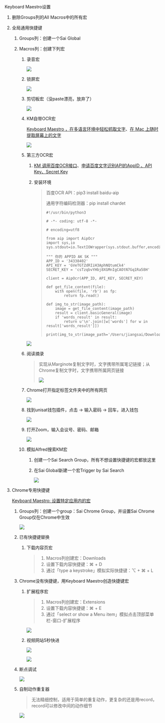 Keyboard Maestro设置

1. 删除Groups列的All Macros中的所有宏

2. 全局通用快捷键

   1. Groups列：创建一个Sai Global

   2. Macros列：创建下列宏

      1. 录音宏

         ![](https://raw.githubusercontent.com/jiangsai0502/PicBedRepo/master/img/202306031102821.png)

      2. 锁屏宏

         ![](https://raw.githubusercontent.com/jiangsai0502/PicBedRepo/master/img/202306031104819.png)

      3. 剪切板宏（没paste漂亮，放弃了）

         ![](https://raw.githubusercontent.com/jiangsai0502/PicBedRepo/master/img/202306031108245.png)

      4. KM自带OCR宏

         [Keyboard Maestro ，在多语言环境中轻松抓取文字](https://utgd.net/article/9528)、[在 Mac 上随时提取屏幕上的文字](https://www.notion.so/Mac-b7ded7e6bfb6408d99f61832c043570a)

         ![](https://raw.githubusercontent.com/jiangsai0502/PicBedRepo/master/img/202306031545004.png)

      5. 第三方OCR宏

         1. [ KM 调用百度OCR接口](https://medium.com/@Cyborger/keyboard-maestro-%E4%BD%BF%E7%94%A8-km-%E5%AE%9E%E7%8E%B0%E5%85%8D%E8%B4%B9%E4%B8%AD%E6%96%87-ocr-%E5%85%89%E5%AD%A6%E5%AD%97%E7%AC%A6%E8%AF%86%E5%88%AB-94ff46e5625)、[申请百度文字识别API的AppID 、API Key、Secret Key](https://www.jianshu.com/p/e10dc43c38d0)

         2. 安装环境

            > 百度OCR API：pip3 install baidu-aip
            >
            > 通用字符编码检测器：pip install chardet
            >
            > ```
            > #!/usr/bin/python3
            > 
            > # -*- coding: utf-8 -*-
            > 
            > # encoding=utf8
            > 
            > from aip import AipOcr
            > import sys,io
            > sys.stdout=io.TextIOWrapper(sys.stdout.buffer,encoding='utf8')
            > 
            > """ 你的 APPID AK SK """
            > APP_ID = '34338402'
            > API_KEY = 'GVeTGTZdRIiH3AphNQtumCk4'
            > SECRET_KEY = 'csTzqbvYHbj8XGMnIgCAOtN7Gq1Ra58H'
            > 
            > client = AipOcr(APP_ID, API_KEY, SECRET_KEY)
            > 
            > def get_file_content(file):
            >     with open(file, 'rb') as fp:
            >         return fp.read()
            > 
            > def img_to_str(image_path):
            >     image = get_file_content(image_path)
            >     result = client.basicGeneral(image)
            >     if 'words_result' in result:
            >         return u'\n'.join([w['words'] for w in result['words_result']])
            > 
            > print(img_to_str(image_path='/Users/jiangsai/Downloads/1.png'))
            > ```

         ![](https://raw.githubusercontent.com/jiangsai0502/PicBedRepo/master/img/202306031548451.png)

      6. 阅读摘录

         > 实现从Marginote复制文字时，文字携带所属笔记链接；从Chrome复制文字时，文字携带所属网页链接
         >
         > ![](https://raw.githubusercontent.com/jiangsai0502/PicBedRepo/master/img/202306031542955.png)

      7. Chrome打开指定标签文件夹中的所有网页

         ![](https://raw.githubusercontent.com/jiangsai0502/PicBedRepo/master/img/202306031505068.png)

      8. 找到unisat钱包插件，点击 -> 输入密码 -> 回车，进入钱包

         ![](https://raw.githubusercontent.com/jiangsai0502/PicBedRepo/master/img/202306031611502.png)

      9. 打开Zoom，输入会议号、密码、邮箱

         ![](https://raw.githubusercontent.com/jiangsai0502/PicBedRepo/master/img/202306031805707.png)

      10. 模拟Alfred搜索KM宏

          1. 创建一个Sai Search Group，所有不想设置快捷键的宏都放这里

          2. 在Sai Global新建一个宏Trigger by Sai Search

             ![](https://raw.githubusercontent.com/jiangsai0502/PicBedRepo/master/img/202306031536092.png)

3. Chrome专用快捷键

   [Keyboard Maestro: 设置特定应用内的宏](https://www.bilibili.com/video/BV125411s79e/?spm_id_from=333.337.search-card.all.click&vd_source=052b07ad0190d9dabdf1d78fda0168a7)

   1. Groups列：创建一个group：Sai Chrome Group，并设置Sai Chrome Group仅在Chrome中生效

      ![](https://raw.githubusercontent.com/jiangsai0502/PicBedRepo/master/img/202306022331425.png)

   2. 已有快捷键替换

      1. 下载内容页宏

         > 1. Macros列创建宏：Downloads
         > 2. 设置下载内容快捷键：⌘ + D
         > 3. 通过「type a keystroke」模拟实际快捷键：⌥ + ⌘ + L

   3. Chrome没有快捷键，用Keyboard Maestro创造快捷键宏

      1. 扩展程序宏

         > 1. Macros列创建宏：Extensions
         > 2. 设置下载内容快捷键：⌘ + E
         > 3. 通过「select or show a Menu item」模拟点击顶部菜单栏-窗口-扩展程序

         ![](https://raw.githubusercontent.com/jiangsai0502/PicBedRepo/master/img/202306022340183.png)

      2. 视频网站5秒快进

         ![](https://raw.githubusercontent.com/jiangsai0502/PicBedRepo/master/img/202306032241954.png)

         ![](https://raw.githubusercontent.com/jiangsai0502/PicBedRepo/master/img/202306032242967.png)

   4. 断点调试

      ![](https://raw.githubusercontent.com/jiangsai0502/PicBedRepo/master/img/202306032334153.png)

   5. 自制动作重复器

      > 无法精细控制，适用于简单的重复动作，更复杂的还是用record，record可以修改中间的动作细节

      ![](https://raw.githubusercontent.com/jiangsai0502/PicBedRepo/master/img/202306032343693.png)